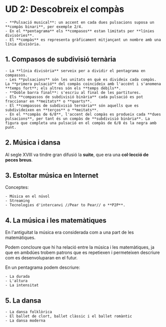 # UD 2: Descobreix el compàs

    - **Pulsació musical**: un accent en cada dues pulsacions suposa un **compàs binari**, per exemple 2/4.
    - En el **pentagrama** els **compasos** estan limitats per **línies divisòries**.
    - El **compàs** es representa gràficament mitjançant un nombre amb una línia divisòria.

## 1. Compasos de subdivisió ternària

    - La **línia divisòria** serveix per a dividir el pentagrama en compassos.
    - Les **pulsacions** són les unitats en què es divideix cada compàs. La **primera pulsació** del compàs coincideix amb l'accént i s'anomena **temps fort**; els altres són els **temps dèbils**.
    - **Doble barra final**: s'escriu al final de les partitures.
    - Els **compassos de subdivisió binària** cada pulsació es pot fraccionar en **meitats** o **quarts**.
    - El **compassos de subdivisió ternària** són aquells que es subdivideixen en **terços** o **meitats**.
    - En el **compàs de 6/8**, l'accent del compàs es produeix cada **dues pulsacions**, per tant és un compàs de **subdivisió binària**. La figura que completa una pulsació en el compàs de 6/8 és la negra amb punt.

## 2. Música i dansa

Al segle XVIII va tindre gran difusió la **suite**, que era una **col·lecció de peces breus**.

## 3. Estoltar música en Internet

Conceptes:

    - Música en el núvol
    - Streaming
    - Tecnologies d'intercanvi //Pear to Pear// o **P2P**.


## 4. La música i les matemàtiques

En l'antiguitat la música era considerada com a una part de les matemàtiques.

Podem concloure que hi ha relació entre la música i les matemàtiques, ja que en ambdúes trobem patrons que es repetiexen i permeteixen descriure com es desenvoluparan en el futur.

En un pentagrama podem descriure:

    - La durada
    - L'altura
    - La intensitat

## 5. La dansa

    - La dansa folklòrica
    - El ballet de clort, ballet clàssic i el ballet romàntic
    - La dansa moderna

